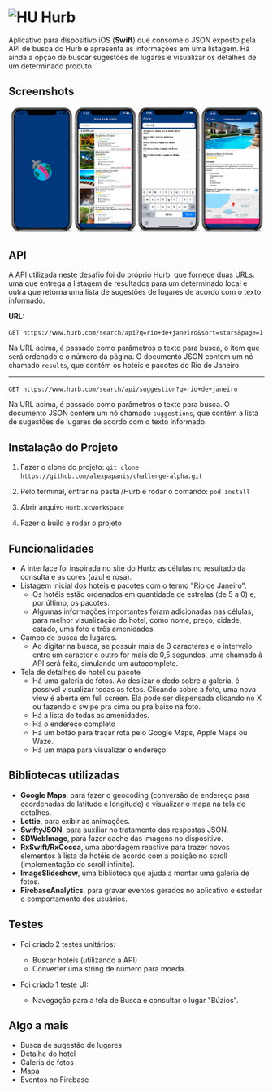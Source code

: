 
# <img src="https://avatars1.githubusercontent.com/u/7063040?v=4&s=200.jpg" alt="HU" width="24" /> Hurb

Aplicativo para dispositivo iOS (**Swift**) que consome o JSON exposto pela API de busca do Hurb e apresenta as informações em uma listagem. Há ainda a opção de buscar sugestões de lugares e visualizar os detalhes de um determinado produto.

## Screenshots
![Telas do Hurb](/screenshots/screenshots.png?raw=true)

## API
A API utilizada neste desafio foi do próprio Hurb, que fornece duas URLs: uma que entrega a listagem de resultados para um determinado local e outra que retorna uma lista de sugestões de lugares de acordo com o texto informado.

**URL:**

`GET https://www.hurb.com/search/api?q=rio+de+janeiro&sort=stars&page=1` 

Na URL acima, é passado como parâmetros o texto para busca, o item que será ordenado e o número da página. O documento JSON contem um nó chamado `results`, que contém os hotéis e pacotes do Rio de Janeiro.

----
`GET https://www.hurb.com/search/api/suggestion?q=rio+de+janeiro` 

Na URL acima, é passado como parâmetros o texto para busca. O documento JSON contem um nó chamado `suggestions`, que contém a lista de sugestões de lugares de acordo com o texto informado.

## Instalação do Projeto
 1. Fazer o clone do projeto:
`git clone https://github.com/alexpapanis/challenge-alpha.git`
 
 2. Pelo terminal, entrar na pasta /Hurb e rodar o comando:
`pod install`

3. Abrir arquivo `Hurb.xcworkspace`

4. Fazer o build e rodar o projeto

## Funcionalidades
- A interface foi inspirada no site do Hurb: as células no resultado da consulta e as cores (azul e rosa).
- Listagem inicial dos hotéis e pacotes com o termo "Rio de Janeiro".
	* Os hotéis estão ordenados em quantidade de estrelas (de 5 a 0) e, por último, os pacotes.
	* Algumas informações importantes foram adicionadas nas células, para melhor visualização do hotel, como nome, preço, cidade, estado, uma foto e três amenidades.
- Campo de busca de lugares. 
	* Ao digitar na busca, se possuir mais de 3 caracteres e o intervalo entre um caracter e outro for mais de 0,5 segundos, uma chamada à API será feita, simulando um autocomplete. 
- Tela de detalhes do hotel ou pacote
	* Há uma galeria de fotos. Ao deslizar o dedo sobre a galeria, é possível visualizar todas as fotos. Clicando sobre a foto, uma nova view é aberta em full screen. Ela pode ser dispensada clicando no X ou fazendo o swipe pra cima ou pra baixo na foto.
	* Há a lista de todas as amenidades.
	* Há o endereço completo
	* Há um botão para traçar rota pelo Google Maps, Apple Maps ou Waze.
	* Há um mapa para visualizar o endereço.

## Bibliotecas utilizadas
- **Google Maps**, para fazer o geocoding (conversão de endereço para coordenadas de latitude e longitude)  e visualizar o mapa na tela de detalhes.
- **Lottie**, para exibir as animações.
- **SwiftyJSON**, para auxiliar no tratamento das respostas JSON.
- **SDWebImage**, para fazer cache das imagens no dispositivo.
- **RxSwift/RxCocoa**, uma abordagem reactive para trazer novos elementos à lista de hotéis de acordo com a posição no scroll (implementação do scroll infinito).
- **ImageSlideshow**, uma biblioteca que ajuda a montar uma galeria de fotos.
- **FirebaseAnalytics**, para gravar eventos gerados no aplicativo e estudar o comportamento dos usuários.
 
## Testes
* Foi criado 2 testes unitários:
	* Buscar hotéis (utilizando a API)
	* Converter uma string de número para moeda.

* Foi criado 1 teste UI:
	 * Navegação para a tela de Busca e consultar o lugar "Búzios".

## Algo a mais
- Busca de sugestão de lugares
- Detalhe do hotel
- Galeria de fotos
- Mapa
- Eventos no Firebase
